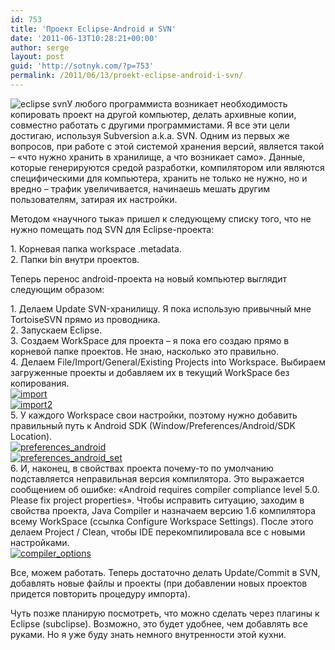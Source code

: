 ```yaml
---
id: 753
title: 'Проект Eclipse-Android и SVN'
date: '2011-06-13T10:28:21+00:00'
author: serge
layout: post
guid: 'http://sotnyk.com/?p=753'
permalink: /2011/06/13/proekt-eclipse-android-i-svn/
---
```


![](http://localhost/wp-content/uploads/2011/06/eclipse_svn.jpg "eclipse svn")У любого программиста возникает необходимость копировать проект на другой компьютер, делать архивные копии, совместно работать с другими программистами. Я все эти цели достигаю, используя Subversion a.k.a. SVN. Одним из первых же вопросов, при работе с этой системой хранения версий, является такой – «что нужно хранить в хранилище, а что возникает само». Данные, которые генерируются средой разработки, компилятором или являются специфическими для компьютера, хранить не только не нужно, но и вредно – трафик увеличивается, начинаешь мешать другим пользователям, затирая их настройки.

Методом «научного тыка» пришел к следующему списку того, что не нужно помещать под SVN для Eclipse-проекта:

1\. Корневая папка workspace .metadata.  
2\. Папки bin внутри проектов.  
  
Теперь перенос android-проекта на новый компьютер выглядит следующим образом:

1\. Делаем Update SVN-хранилищу. Я пока использую привычный мне TortoiseSVN прямо из проводника.  
2\. Запускаем Eclipse.  
3\. Создаем WorkSpace для проекта – я пока его создаю прямо в корневой папке проектов. Не знаю, насколько это правильно.  
4\. Делаем File/Import/General/Existing Projects into Workspace. Выбираем загруженные проекты и добавляем их в текущий WorkSpace без копирования.  
[![](http://localhost/wp-content/uploads/2011/06/import-256x300.png "import")](http://localhost/wp-content/uploads/2011/06/import.png)  
[![](http://localhost/wp-content/uploads/2011/06/import2-247x300.png "import2")](http://localhost/wp-content/uploads/2011/06/import2.png)  
5\. У каждого Workspace свои настройки, поэтому нужно добавить правильный путь к Android SDK (Window/Preferences/Android/SDK Location).  
[![](http://localhost/wp-content/uploads/2011/06/preferences_android-300x256.png "preferences_android")](http://localhost/wp-content/uploads/2011/06/preferences_android.png)  
[![](http://localhost/wp-content/uploads/2011/06/preferences_android_set-300x256.png "preferences_android_set")](http://localhost/wp-content/uploads/2011/06/preferences_android_set.png)  
6\. И, наконец, в свойствах проекта почему-то по умолчанию подставляется неправильная версия компилятора. Это выражается сообщением об ошибке: «Android requires compiler compliance level 5.0. Please fix project properties». Чтобы исправить ситуацию, заходим в свойства проекта, Java Compiler и назначаем версию 1.6 компилятора всему WorkSpace (ссылка Configure Workspace Settings). После этого делаем Project / Clean, чтобы IDE перекомпилировала все с новыми настройками.  
[![](http://localhost/wp-content/uploads/2011/06/compiler_options-300x230.png "compiler_options")](http://localhost/wp-content/uploads/2011/06/compiler_options.png)

Все, можем работать. Теперь достаточно делать Update/Commit в SVN, добавлять новые файлы и проекты (при добавлении новых проектов придется повторить процедуру импорта).

Чуть позже планирую посмотреть, что можно сделать через плагины к Eclipse (subclipse). Возможно, это будет удобнее, чем добавлять все руками. Но я уже буду знать немного внутренности этой кухни.